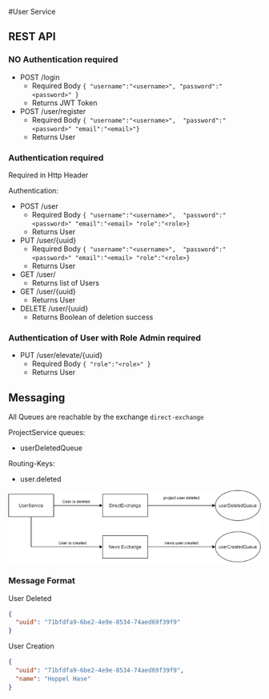 #User Service

## REST API

### NO Authentication required
* POST /login 
    * Required Body ```{ "username":"<username>", "password":"<password>" }```
    * Returns JWT Token
* POST /user/register
    * Required Body ```{ "username":"<username>",  "password":"<password>" "email":"<email>"}```
    * Returns User
### Authentication required
Required in Http Header 

Authentication: <JWT Token>

* POST /user
    * Required Body ```{ "username":"<username>",  "password":"<password>" "email":"<email> "role":"<role>}```
    * Returns User 
* PUT /user/{uuid}
    * Required Body ```{ "username":"<username>",  "password":"<password>" "email":"<email> "role":"<role>}```
    * Returns User
* GET /user/
    * Returns list of Users
* GET /user/{uuid}
    * Returns User
* DELETE /user/{uuid}
    * Returns Boolean of deletion success

### Authentication of User with Role Admin required

* PUT /user/elevate/{uuid}
    * Required Body ```{ "role":"<role>" }```
    * Returns User

## Messaging

All Queues are reachable by the exchange `direct-exchange`

ProjectService queues:

* userDeletedQueue

Routing-Keys:
* user.deleted


!["messaging architecture"](./img/rabbit.png)

### Message Format

User Deleted
```json
{
  "uuid": "71bfdfa9-6be2-4e9e-8534-74aed69f39f9"
}
```

User Creation
```json
{
  "uuid": "71bfdfa9-6be2-4e9e-8534-74aed69f39f9",
  "name": "Hoppel Hase"
}
```